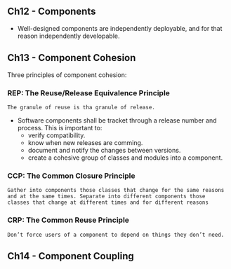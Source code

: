 ## Ch12 - Components
- Well-designed components are independently deployable, and for that reason independently developable.

## Ch13 - Component Cohesion
Three principles of component cohesion:

### REP: The Reuse/Release Equivalence Principle
`The granule of reuse is tha granule of release.`
- Software components shall be tracket through a release number and process. This is important to: 
  - verify compatibility.
  - know when new releases are comming.
  - document and notify the changes between versions.
  - create a cohesive group of classes and modules into a component.

### CCP: The Common Closure Principle

`Gather into components those classes that change for the same reasons and at
the same times. Separate into different components those classes that change at
different times and for different reasons`


### CRP: The Common Reuse Principle

`Don’t force users of a component to depend on things they don’t need.`

## Ch14 - Component Coupling